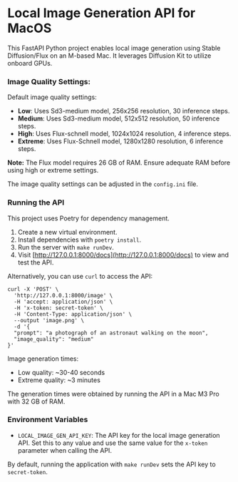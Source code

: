 # Local Image Generation API for MacOS

This FastAPI Python project enables local image generation using Stable Diffusion/Flux on an M-based Mac.
It leverages Diffusion Kit to utilize onboard GPUs.

### Image Quality Settings:

Default image quality settings:

- **Low**: Uses Sd3-medium model, 256x256 resolution, 30 inference steps.
- **Medium**: Uses Sd3-medium model, 512x512 resolution, 50 inference steps.
- **High**: Uses Flux-schnell model, 1024x1024 resolution, 4 inference steps.
- **Extreme**: Uses Flux-Schnell model, 1280x1280 resolution, 6 inference steps.

**Note:** The Flux model requires 26 GB of RAM. Ensure adequate RAM before using high or extreme settings.

The image quality settings can be adjusted in the `config.ini` file.

### Running the API

This project uses Poetry for dependency management.

1. Create a new virtual environment.
2. Install dependencies with `poetry install`.
3. Run the server with `make runDev`.
4. Visit [http://127.0.0.1:8000/docs](http://127.0.0.1:8000/docs) to view and test the API.

Alternatively, you can use `curl` to access the API:

```shell
curl -X 'POST' \
  'http://127.0.0.1:8000/image' \
  -H 'accept: application/json' \
  -H 'x-token: secret-token' \
  -H 'Content-Type: application/json' \
  --output 'image.png' \
  -d '{
  "prompt": "a photograph of an astronaut walking on the moon",
  "image_quality": "medium"
}'
```

Image generation times:
- Low quality: ~30-40 seconds
- Extreme quality: ~3 minutes

The generation times were obtained by running the API in a Mac M3 Pro with 32 GB of RAM. 

### Environment Variables

- `LOCAL_IMAGE_GEN_API_KEY`: The API key for the local image generation API. Set this to any value and use the same value for the `x-token` parameter when calling the API.

By default, running the application with `make runDev` sets the API key to `secret-token`.

